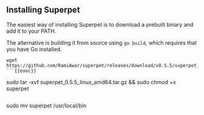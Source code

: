 ## Installing Superpet

The easiest way of installing Superpet is to download a prebuilt binary and add it to your PATH.

The alternative is building it from source using `go build`, which requires that you have Go installed.

```
wget https://github.com/RamiAwar/superpet/releases/download/v0.5.5/superpet_0.5.5_linux_amd64.tar.gz
```{{exec}}

```
sudo tar -xvf superpet_0.5.5_linux_amd64.tar.gz && sudo chmod +x superpet
```{{exec}}

```
sudo mv superpet /usr/local/bin
```{{exec}}
